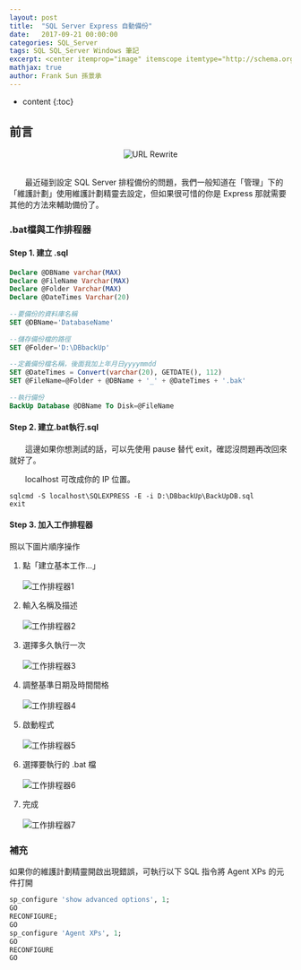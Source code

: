 ```yaml
---
layout: post
title:  "SQL Server Express 自動備份"
date:   2017-09-21 00:00:00
categories: SQL_Server
tags: SQL SQL_Server Windows 筆記
excerpt: <center itemprop="image" itemscope itemtype="http://schema.org/ImageObject"><img itemprop="image url height width" src="\images\2017-09-21-sql-server-express-back-up\2017-09-21-sql-server-express-back-up-image1.jpg" alt="URL Rewrite" title="URL Rewrite"/></center><br/>　　最近碰到設定 SQL Server 排程備份的問題，我們一般知道在「管理」下的「維護計畫」使用維護計畫精靈去設定，但如果很可惜的你是 Express 那就需要其他的方法來輔助備份了。
mathjax: true
author: Frank Sun 孫景承
---
```


* content
{:toc}

## 前言

<center itemprop="image" itemscope itemtype="http://schema.org/ImageObject">
    <img itemprop="image url height width" src="\images\2017-09-21-sql-server-express-back-up\2017-09-21-sql-server-express-back-up-image1.jpg" alt="URL Rewrite" title="URL Rewrite"/>
</center><br/>

　　最近碰到設定 SQL Server 排程備份的問題，我們一般知道在「管理」下的「維護計劃」使用維護計劃精靈去設定，但如果很可惜的你是 Express 那就需要其他的方法來輔助備份了。

### .bat檔與工作排程器

#### Step 1. 建立 .sql

```sql
Declare @DBName varchar(MAX)
Declare @FileName Varchar(MAX)
Declare @Folder Varchar(MAX)
Declare @DateTimes Varchar(20)
 
--要備份的資料庫名稱
SET @DBName='DatabaseName'
 
--儲存備份檔的路徑
SET @Folder='D:\DBbackUp'
 
--定義備份檔名稱，後面我加上年月日yyyymmdd
SET @DateTimes = Convert(varchar(20), GETDATE(), 112)
SET @FileName=@Folder + @DBName + '_' + @DateTimes + '.bak'
 
--執行備份
BackUp Database @DBName To Disk=@FileName
```

#### Step 2. 建立.bat執行.sql

　　這邊如果你想測試的話，可以先使用 pause 替代 exit，確認沒問題再改回來就好了。

　　localhost 可改成你的 IP 位置。

```
sqlcmd -S localhost\SQLEXPRESS -E -i D:\DBbackUp\BackUpDB.sql
exit
```

#### Step 3. 加入工作排程器
照以下圖片順序操作

1. 點「建立基本工作...」<br/><br/>
![工作排程器1](\images\2017-09-21-sql-server-express-back-up\2017-09-21-sql-server-express-back-up-image2.jpg)

2. 輸入名稱及描述<br/><br/>
![工作排程器2](\images\2017-09-21-sql-server-express-back-up\2017-09-21-sql-server-express-back-up-image3.jpg)

3. 選擇多久執行一次<br/><br/>
![工作排程器3](\images\2017-09-21-sql-server-express-back-up\2017-09-21-sql-server-express-back-up-image4.jpg)

4. 調整基準日期及時間間格<br/><br/>
![工作排程器4](\images\2017-09-21-sql-server-express-back-up\2017-09-21-sql-server-express-back-up-image5.jpg)

5. 啟動程式<br/><br/>
![工作排程器5](\images\2017-09-21-sql-server-express-back-up\2017-09-21-sql-server-express-back-up-image6.jpg)

6. 選擇要執行的 .bat 檔<br/><br/>
![工作排程器6](\images\2017-09-21-sql-server-express-back-up\2017-09-21-sql-server-express-back-up-image7.jpg)

7. 完成<br/><br/>
![工作排程器7](\images\2017-09-21-sql-server-express-back-up\2017-09-21-sql-server-express-back-up-image8.jpg)

### 補充

如果你的維護計劃精靈開啟出現錯誤，可執行以下 SQL 指令將 Agent XPs 的元件打開

```sql
sp_configure 'show advanced options', 1; 
GO 
RECONFIGURE; 
GO 
sp_configure 'Agent XPs', 1; 
GO 
RECONFIGURE 
GO
```